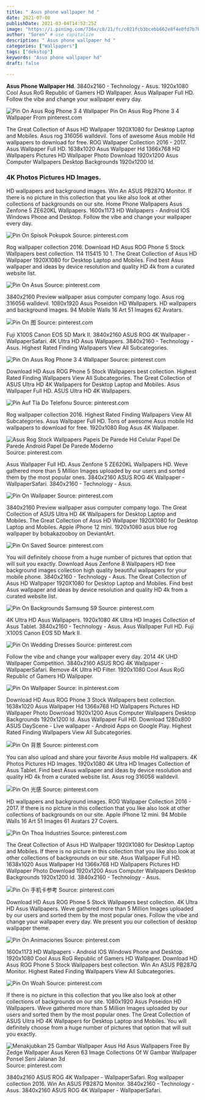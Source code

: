 ```yaml
---
title: " Asus phone wallpaper hd "
date: 2021-07-08
publishDate: 2021-03-04T14:52:25Z
image: "https://i.pinimg.com/736x/c0/21/fc/c021fcb3bcebb662e8f4e0fd7b7b03a8.jpg"
author: "Soren" # use capitalize
description: " Asus phone wallpaper hd "
categories: ["Wallpapers"]
tags: ["dekstop"]
keywords: "Asus phone wallpaper hd"
draft: false

---
```



**Asus Phone Wallpaper Hd**. 3840x2160 - Technology - Asus. 1920x1080 Cool Asus RoG Republic of Gamers HD Wallpaper. Asus Wallpaper Full HD. Follow the vibe and change your wallpaper every day.

![Pin On Asus Rog Phone 3 4 Wallpaper](https://i.pinimg.com/originals/c7/5e/a6/c75ea655ad14eb0d5b1496f3872c854a.png "Pin On Asus Rog Phone 3 4 Wallpaper")
Pin On Asus Rog Phone 3 4 Wallpaper From pinterest.com


The Great Collection of Asus HD Wallpaper 1920X1080 for Desktop Laptop and Mobiles. Asus rog 316056 walldevil. Tons of awesome Asus mobile Hd wallpapers to download for free. ROG Wallpaper Collection 2016 - 2017. Asus Wallpaper Full HD. 1638x1020 Asus Wallpaper Hd 1366x768 HD Wallpapers Pictures HD Wallpaper Photo Download 1920x1200 Asus Computer Wallpapers Desktop Backgrounds 1920x1200 Id.

### 4K Photos Pictures HD Images.

HD wallpapers and background images. Win An ASUS PB287Q Monitor. If there is no picture in this collection that you like also look at other collections of backgrounds on our site. Home Phone Wallpapers Asus Zenfone 5 ZE620KL Wallpapers. 1600x1173 HD Wallpapers - Android IOS Windows Phone and Desktop. Follow the vibe and change your wallpaper every day.


![Pin On Spisok Pokupok](https://i.pinimg.com/originals/05/a1/10/05a11055eb7e0e446415a62ad56bf493.png "Pin On Spisok Pokupok")
Source: pinterest.com

Rog wallpaper collection 2016. Download HD Asus ROG Phone 5 Stock Wallpapers best collection. 114 115415 10 1. The Great Collection of Asus HD Wallpaper 1920X1080 for Desktop Laptop and Mobiles. Find best Asus wallpaper and ideas by device resolution and quality HD 4k from a curated website list.

![Pin On Asus](https://i.pinimg.com/originals/9c/66/91/9c66916037b202d90ffddadd10e86b0f.jpg "Pin On Asus")
Source: pinterest.com

3840x2160 Preview wallpaper asus computer company logo. Asus rog 316056 walldevil. 1080x1920 Asus Poseidon HD Wallpapers. HD wallpapers and background images. 94 Mobile Walls 16 Art 51 Images 62 Avatars.

![Pin On 图](https://i.pinimg.com/originals/25/42/01/254201d76b13fe852995684406efc6cd.png "Pin On 图")
Source: pinterest.com

Fuji X100S Canon EOS 5D Mark II. 3840x2160 ASUS ROG 4K Wallpaper - WallpaperSafari. 4K Ultra HD Asus Wallpapers. 3840x2160 - Technology - Asus. Highest Rated Finding Wallpapers View All Subcategories.

![Pin On Asus Rog Phone 3 4 Wallpaper](https://i.pinimg.com/originals/c7/5e/a6/c75ea655ad14eb0d5b1496f3872c854a.png "Pin On Asus Rog Phone 3 4 Wallpaper")
Source: pinterest.com

Download HD Asus ROG Phone 5 Stock Wallpapers best collection. Highest Rated Finding Wallpapers View All Subcategories. The Great Collection of ASUS Ultra HD 4K Wallpapers for Desktop Laptop and Mobiles. Asus Wallpaper Full HD. ASUS Ultra HD 4K Wallpapers.

![Pin Auf Tla Do Telefonu](https://i.pinimg.com/originals/79/0b/1e/790b1ee591a65d7877081b61775b0e3a.png "Pin Auf Tla Do Telefonu")
Source: pinterest.com

Rog wallpaper collection 2016. Highest Rated Finding Wallpapers View All Subcategories. Asus Wallpaper Full HD. Tons of awesome Asus mobile Hd wallpapers to download for free. 1920x1080 Rog Asus 4K Wallpaper.

![Asus Rog Stock Wallpapers Papeis De Parede Hd Celular Papel De Parede Android Papel De Parede Moderno](https://i.pinimg.com/736x/38/5d/e3/385de385d8a98d5c4d12b097b9ed8cc8.jpg "Asus Rog Stock Wallpapers Papeis De Parede Hd Celular Papel De Parede Android Papel De Parede Moderno")
Source: pinterest.com

Asus Wallpaper Full HD. Asus Zenfone 5 ZE620KL Wallpapers HD. Weve gathered more than 5 Million Images uploaded by our users and sorted them by the most popular ones. 3840x2160 ASUS ROG 4K Wallpaper - WallpaperSafari. 3840x2160 - Technology - Asus.

![Pin On Wallpaper](https://i.pinimg.com/originals/6d/91/74/6d9174dff8462f02a5bc16420cd6d675.png "Pin On Wallpaper")
Source: pinterest.com

3840x2160 Preview wallpaper asus computer company logo. The Great Collection of ASUS Ultra HD 4K Wallpapers for Desktop Laptop and Mobiles. The Great Collection of Asus HD Wallpaper 1920X1080 for Desktop Laptop and Mobiles. Apple iPhone 12 mini. 1920x1080 asus blue rog wallpaper by bobakazooboy on DeviantArt.

![Pin On Saved](https://i.pinimg.com/564x/52/68/3b/52683bdc6b00c10a9e0511c696567175.jpg "Pin On Saved")
Source: pinterest.com

You will definitely choose from a huge number of pictures that option that will suit you exactly. Download Asus Zenfone 8 Wallpapers HD free background images collection high quality beautiful wallpapers for your mobile phone. 3840x2160 - Technology - Asus. The Great Collection of Asus HD Wallpaper 1920X1080 for Desktop Laptop and Mobiles. Find best Asus wallpaper and ideas by device resolution and quality HD 4k from a curated website list.

![Pin On Backgrounds Samsung S9](https://i.pinimg.com/originals/be/79/67/be7967b4206ee70eb45a64dc2c9066ad.png "Pin On Backgrounds Samsung S9")
Source: pinterest.com

4K Ultra HD Asus Wallpapers. 1920x1080 4K Ultra HD Images Collection of Asus Tablet. 3840x2160 - Technology - Asus. Asus Wallpaper Full HD. Fuji X100S Canon EOS 5D Mark II.

![Pin On Wedding Dresses](https://i.pinimg.com/originals/5b/e2/50/5be25053128c624f01fa1479da6dc51e.png "Pin On Wedding Dresses")
Source: pinterest.com

Follow the vibe and change your wallpaper every day. 2014 4K UHD Wallpaper Competition. 3840x2160 ASUS ROG 4K Wallpaper - WallpaperSafari. Remove 4K Ultra HD Filter. 1920x1080 Cool Asus RoG Republic of Gamers HD Wallpaper.

![Pin On Wallpaper](https://i.pinimg.com/originals/23/3f/10/233f10cbf72580bdc5950d1fee480c3d.png "Pin On Wallpaper")
Source: in.pinterest.com

Download HD Asus ROG Phone 3 Stock Wallpapers best collection. 1638x1020 Asus Wallpaper Hd 1366x768 HD Wallpapers Pictures HD Wallpaper Photo Download 1920x1200 Asus Computer Wallpapers Desktop Backgrounds 1920x1200 Id. Asus Wallpaper Full HD. Download 1280x800 ASUS DayScene - Live wallpaper - Android Apps on Google Play. Highest Rated Finding Wallpapers View All Subcategories.

![Pin On 背景](https://i.pinimg.com/originals/03/f9/ba/03f9ba2ca4d00bb91e45b1456739c243.png "Pin On 背景")
Source: pinterest.com

You can also upload and share your favorite Asus mobile Hd wallpapers. 4K Photos Pictures HD Images. 1920x1080 4K Ultra HD Images Collection of Asus Tablet. Find best Asus wallpaper and ideas by device resolution and quality HD 4k from a curated website list. Asus rog 316056 walldevil.

![Pin On 光感](https://i.pinimg.com/originals/61/bc/0c/61bc0c3be9ffe79ca603d4c2990cfad4.png "Pin On 光感")
Source: pinterest.com

HD wallpapers and background images. ROG Wallpaper Collection 2016 - 2017. If there is no picture in this collection that you like also look at other collections of backgrounds on our site. Apple iPhone 12 mini. 94 Mobile Walls 16 Art 51 Images 61 Avatars 27 Covers.

![Pin On Thoa Industries](https://i.pinimg.com/originals/61/ac/8b/61ac8b01e1778869b07ce548df4b0f1b.png "Pin On Thoa Industries")
Source: pinterest.com

The Great Collection of Asus HD Wallpaper 1920X1080 for Desktop Laptop and Mobiles. If there is no picture in this collection that you like also look at other collections of backgrounds on our site. Asus Wallpaper Full HD. 1638x1020 Asus Wallpaper Hd 1366x768 HD Wallpapers Pictures HD Wallpaper Photo Download 1920x1200 Asus Computer Wallpapers Desktop Backgrounds 1920x1200 Id. 3840x2160 - Technology - Asus.

![Pin On 手机卡参考](https://i.pinimg.com/originals/35/ac/75/35ac757c82220ca6bea8934a7a83ee64.jpg "Pin On 手机卡参考")
Source: pinterest.com

Download HD Asus ROG Phone 5 Stock Wallpapers best collection. 4K Ultra HD Asus Wallpapers. Weve gathered more than 5 Million Images uploaded by our users and sorted them by the most popular ones. Follow the vibe and change your wallpaper every day. We present you our collection of desktop wallpaper theme.

![Pin On Animaciones](https://i.pinimg.com/originals/10/f7/3b/10f73b8747a0e2545c78f36bfe4b57d2.jpg "Pin On Animaciones")
Source: pinterest.com

1600x1173 HD Wallpapers - Android IOS Windows Phone and Desktop. 1920x1080 Cool Asus RoG Republic of Gamers HD Wallpaper. Download HD Asus ROG Phone 5 Stock Wallpapers best collection. Win An ASUS PB287Q Monitor. Highest Rated Finding Wallpapers View All Subcategories.

![Pin On Woah](https://i.pinimg.com/originals/a7/76/c4/a776c44206e9cb2ed287a41fd3007bab.png "Pin On Woah")
Source: pinterest.com

If there is no picture in this collection that you like also look at other collections of backgrounds on our site. 1080x1920 Asus Poseidon HD Wallpapers. Weve gathered more than 5 Million Images uploaded by our users and sorted them by the most popular ones. The Great Collection of ASUS Ultra HD 4K Wallpapers for Desktop Laptop and Mobiles. You will definitely choose from a huge number of pictures that option that will suit you exactly.

![Menakjubkan 25 Gambar Wallpaper Asus Hd Asus Wallpapers Free By Zedge Wallpaper Asus Keren 63 Image Collections Of W Gambar Wallpaper Ponsel Seni Jalanan 3d](https://i.pinimg.com/736x/c0/21/fc/c021fcb3bcebb662e8f4e0fd7b7b03a8.jpg "Menakjubkan 25 Gambar Wallpaper Asus Hd Asus Wallpapers Free By Zedge Wallpaper Asus Keren 63 Image Collections Of W Gambar Wallpaper Ponsel Seni Jalanan 3d")
Source: pinterest.com

3840x2160 ASUS ROG 4K Wallpaper - WallpaperSafari. Rog wallpaper collection 2016. Win An ASUS PB287Q Monitor. 3840x2160 - Technology - Asus. 3840x2160 ASUS ROG 4K Wallpaper - WallpaperSafari.

